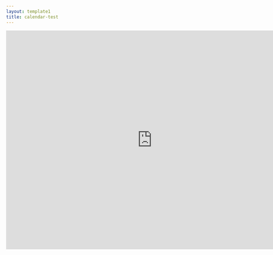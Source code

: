 ```yaml
---
layout: template1
title: calendar-test
---
```



<iframe src="https://calendar.google.com/calendar/embed?height=600&amp;wkst=1&amp;bgcolor=%23ffffff&amp;ctz=America%2FNew_York&amp;src=bWFpbC5kZmNpLmhhcnZhcmQuZWR1X2VjZHJrOWNnMm9sNHZsYmJlZDVxbGhybHFnQGdyb3VwLmNhbGVuZGFyLmdvb2dsZS5jb20&amp;src=bWFpbC5kZmNpLmhhcnZhcmQuZWR1X3RkcHRpbGdsYm0wdHU5cDhkYXVwNDE1c3Y4QGdyb3VwLmNhbGVuZGFyLmdvb2dsZS5jb20&amp;src=Mjg4ZGV0Njhwa2QzbzJnZ2hsZDEzMXFvbTczdWE0ZDlAaW1wb3J0LmNhbGVuZGFyLmdvb2dsZS5jb20&amp;color=%23D81B60&amp;color=%23E4C441&amp;color=%23AD1457&amp;title=Data%20Science%20Events&amp;mode=WEEK" style="border-width:0" width="800" height="600" frameborder="0" scrolling="no"></iframe>
